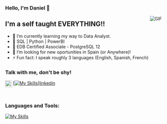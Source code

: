 ### Hello, I'm Daniel  👋

 <img align="right" alt="GIF" src="https://i.giphy.com/media/13HgwGsXF0aiGY/giphy.webp" />


## I'm a self taught EVERYTHING!!
- 🔭 I’m currently learning my way to Data Analyst.
- 🌱 SQL | Python | PowerBI
- 💬 EDB Certified Associate - PostgreSQL 12
- 👯 I’m looking for new oportunities in Spain (or Anywhere)!
- ⚡ Fun fact: I speak roughly 3 languages (English, Spanish, French)


### Talk with me, don't be shy!
[<img align="left" alt="Daniel Martin | LinkedIn" width="22px" src="https://cdn.jsdelivr.net/npm/simple-icons@v3/icons/linkedin.svg" />][linkedin]
[[![My Skills](https://skillicons.dev/icons?i=linkedin)](https://skillicons.dev)][linkedin]

<br />

### Languages and Tools:

[![My Skills](https://skillicons.dev/icons?i=js,html,css,ansible,bash,atom,bootstrap,cs,discord,docker,git,github,kubernetes,linux,mysql,postgres,py,selenium,unity,vim,vscode,wordpress)](https://skillicons.dev)

[linkedin]: https://www.linkedin.com/in/daniel-martin-machadinho/
